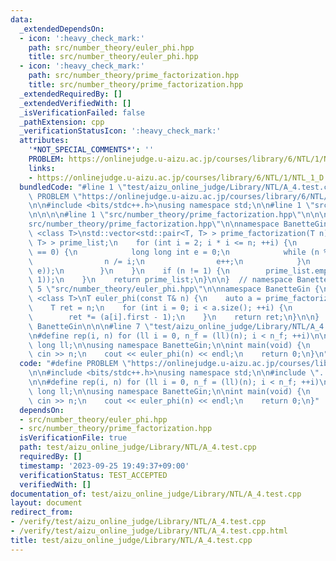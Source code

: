 ```yaml
---
data:
  _extendedDependsOn:
  - icon: ':heavy_check_mark:'
    path: src/number_theory/euler_phi.hpp
    title: src/number_theory/euler_phi.hpp
  - icon: ':heavy_check_mark:'
    path: src/number_theory/prime_factorization.hpp
    title: src/number_theory/prime_factorization.hpp
  _extendedRequiredBy: []
  _extendedVerifiedWith: []
  _isVerificationFailed: false
  _pathExtension: cpp
  _verificationStatusIcon: ':heavy_check_mark:'
  attributes:
    '*NOT_SPECIAL_COMMENTS*': ''
    PROBLEM: https://onlinejudge.u-aizu.ac.jp/courses/library/6/NTL/1/NTL_1_D
    links:
    - https://onlinejudge.u-aizu.ac.jp/courses/library/6/NTL/1/NTL_1_D
  bundledCode: "#line 1 \"test/aizu_online_judge/Library/NTL/A_4.test.cpp\"\n#define\
    \ PROBLEM \"https://onlinejudge.u-aizu.ac.jp/courses/library/6/NTL/1/NTL_1_D\"\
    \n\n#include <bits/stdc++.h>\nusing namespace std;\n\n#line 1 \"src/number_theory/euler_phi.hpp\"\
    \n\n\n\n#line 1 \"src/number_theory/prime_factorization.hpp\"\n\n\n\n#line 5 \"\
    src/number_theory/prime_factorization.hpp\"\n\nnamespace BanetteGin {\n\ntemplate\
    \ <class T>\nstd::vector<std::pair<T, T> > prime_factorization(T n) {\n    std::vector<std::pair<T,\
    \ T> > prime_list;\n    for (int i = 2; i * i <= n; ++i) {\n        if (n % i\
    \ == 0) {\n            long long int e = 0;\n            while (n % i == 0) {\n\
    \                n /= i;\n                e++;\n            }\n            prime_list.emplace_back(std::make_pair(i,\
    \ e));\n        }\n    }\n    if (n != 1) {\n        prime_list.emplace_back(std::make_pair(n,\
    \ 1));\n    }\n    return prime_list;\n}\n\n}  // namespace BanetteGin\n\n\n#line\
    \ 5 \"src/number_theory/euler_phi.hpp\"\n\nnamespace BanetteGin {\n\ntemplate\
    \ <class T>\nT euler_phi(const T& n) {\n    auto a = prime_factorization(n);\n\
    \    T ret = n;\n    for (int i = 0; i < a.size(); ++i) {\n        ret /= a[i].first;\n\
    \        ret *= (a[i].first - 1);\n    }\n    return ret;\n}\n\n}  // namespace\
    \ BanetteGin\n\n\n#line 7 \"test/aizu_online_judge/Library/NTL/A_4.test.cpp\"\n\
    \n#define rep(i, n) for (ll i = 0, n_f = (ll)(n); i < n_f; ++i)\n\ntypedef long\
    \ long ll;\n\nusing namespace BanetteGin;\n\nint main(void) {\n    ll n;\n   \
    \ cin >> n;\n    cout << euler_phi(n) << endl;\n    return 0;\n}\n"
  code: "#define PROBLEM \"https://onlinejudge.u-aizu.ac.jp/courses/library/6/NTL/1/NTL_1_D\"\
    \n\n#include <bits/stdc++.h>\nusing namespace std;\n\n#include \"../../../../src/number_theory/euler_phi.hpp\"\
    \n\n#define rep(i, n) for (ll i = 0, n_f = (ll)(n); i < n_f; ++i)\n\ntypedef long\
    \ long ll;\n\nusing namespace BanetteGin;\n\nint main(void) {\n    ll n;\n   \
    \ cin >> n;\n    cout << euler_phi(n) << endl;\n    return 0;\n}"
  dependsOn:
  - src/number_theory/euler_phi.hpp
  - src/number_theory/prime_factorization.hpp
  isVerificationFile: true
  path: test/aizu_online_judge/Library/NTL/A_4.test.cpp
  requiredBy: []
  timestamp: '2023-09-25 19:49:37+09:00'
  verificationStatus: TEST_ACCEPTED
  verifiedWith: []
documentation_of: test/aizu_online_judge/Library/NTL/A_4.test.cpp
layout: document
redirect_from:
- /verify/test/aizu_online_judge/Library/NTL/A_4.test.cpp
- /verify/test/aizu_online_judge/Library/NTL/A_4.test.cpp.html
title: test/aizu_online_judge/Library/NTL/A_4.test.cpp
---
```

